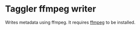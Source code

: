 # Taggler ffmpeg writer

Writes metadata using ffmpeg. It requires [ffmpeg](https://ffmpeg.org/) to be installed.
